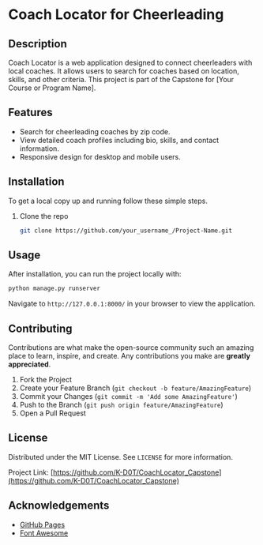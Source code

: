 # Coach Locator for Cheerleading

## Description
Coach Locator is a web application designed to connect cheerleaders with local coaches. It allows users to search for coaches based on location, skills, and other criteria. This project is part of the Capstone for [Your Course or Program Name].

## Features
- Search for cheerleading coaches by zip code.
- View detailed coach profiles including bio, skills, and contact information.
- Responsive design for desktop and mobile users.

## Installation
To get a local copy up and running follow these simple steps.

1. Clone the repo
   ```sh
   git clone https://github.com/your_username_/Project-Name.git
   ```

## Usage
After installation, you can run the project locally with:
```sh
python manage.py runserver
```
Navigate to `http://127.0.0.1:8000/` in your browser to view the application.

## Contributing
Contributions are what make the open-source community such an amazing place to learn, inspire, and create. Any contributions you make are **greatly appreciated**.

1. Fork the Project
2. Create your Feature Branch (`git checkout -b feature/AmazingFeature`)
3. Commit your Changes (`git commit -m 'Add some AmazingFeature'`)
4. Push to the Branch (`git push origin feature/AmazingFeature`)
5. Open a Pull Request

## License
Distributed under the MIT License. See `LICENSE` for more information.



Project Link: [https://github.com/K-D0T/CoachLocator_Capstone](https://github.com/K-D0T/CoachLocator_Capstone)

## Acknowledgements
- [GitHub Pages](https://pages.github.com)
- [Font Awesome](https://fontawesome.com)
